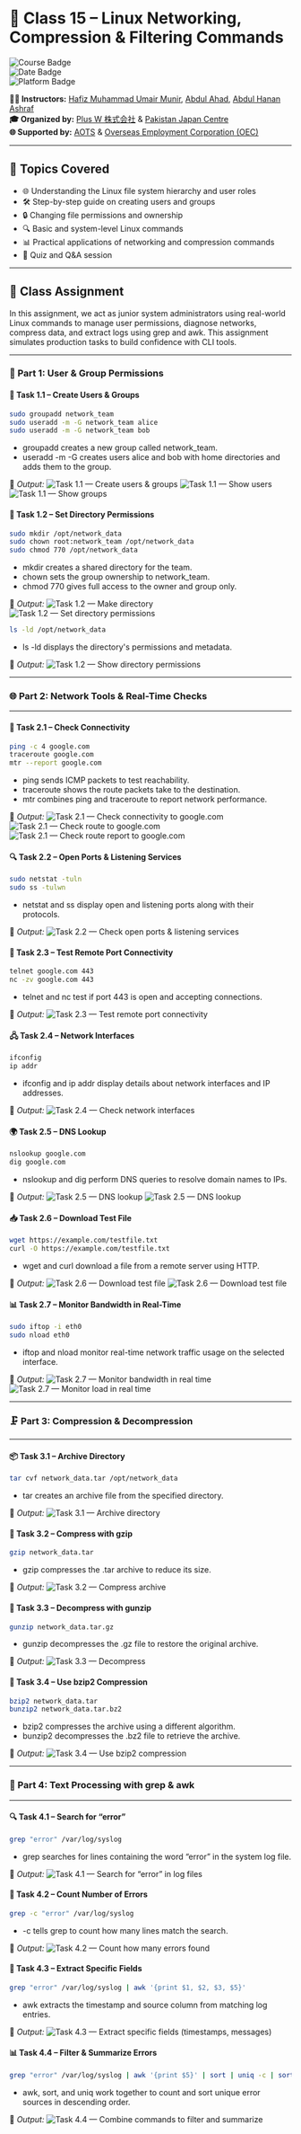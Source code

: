 # 🚀 Class 15 – Linux Networking, Compression & Filtering Commands

![Course Badge](https://img.shields.io/badge/Course-IT%20%26%20Japanese%20Language-blue)  
![Date Badge](https://img.shields.io/badge/Date-May%2010%2C%202025-brightgreen)  
![Platform Badge](https://img.shields.io/badge/Platform-AWS%20EC2-yellow)

**👨‍🏫 Instructors:** [Hafiz Muhammad Umair Munir](https://www.linkedin.com/in/hafiz-muhammad-umair-munir-b929b0173/), [Abdul Ahad](https://www.linkedin.com/in/ahad-pro-soft/), [Abdul Hanan Ashraf](https://www.linkedin.com/in/abdul-hanan-ashraf-156115157/)  
**🎓 Organized by:** [Plus W 株式会社](https://www.linkedin.com/company/plus-w) & [Pakistan Japan Centre](https://www.linkedin.com/company/pakistan-japan-centre)  
**🌐 Supported by:** [AOTS](https://www.linkedin.com/company/aotsjapan/) & [Overseas Employment Corporation (OEC)](https://oec.gov.pk/) 

---

## 🧠 Topics Covered

- 🌐 Understanding the Linux file system hierarchy and user roles
- 🛠️ Step-by-step guide on creating users and groups
- 🔒 Changing file permissions and ownership
- 🔍 Basic and system-level Linux commands
- 📊 Practical applications of networking and compression commands
- 📝 Quiz and Q&A session

---

## 📝 Class Assignment
In this assignment, we act as junior system administrators using real-world Linux commands to manage user permissions, diagnose networks, compress data, and extract logs using grep and awk. This assignment simulates production tasks to build confidence with CLI tools.

---
### 📁 Part 1: User & Group Permissions

#### 🔧 Task 1.1 – Create Users & Groups
```bash
sudo groupadd network_team
sudo useradd -m -G network_team alice
sudo useradd -m -G network_team bob
```

- groupadd creates a new group called network_team.
- useradd -m -G creates users alice and bob with home directories and adds them to the group.

📌 _Output:_
![Task 1.1 — Create users & groups](images/task1.1_1.png)
![Task 1.1 — Show users](images/task1.1_2.png)
![Task 1.1 — Show groups](images/task1.1_3.png)

#### 📂 Task 1.2 – Set Directory Permissions
```bash
sudo mkdir /opt/network_data
sudo chown root:network_team /opt/network_data
sudo chmod 770 /opt/network_data
```

- mkdir creates a shared directory for the team.
- chown sets the group ownership to network_team.
- chmod 770 gives full access to the owner and group only.

📌 _Output:_
![Task 1.2 — Make directory](images/task1.2_1.png)
![Task 1.2 — Set directory permissions](images/task1.2_2.png)

```bash
ls -ld /opt/network_data
```

- ls -ld displays the directory's permissions and metadata.

📌 _Output:_
![Task 1.2 — Show directory permissions](images/task1.2_3.png)

---
### 🌐 Part 2: Network Tools & Real-Time Checks
---


#### 📡 Task 2.1 – Check Connectivity
```bash
ping -c 4 google.com
traceroute google.com
mtr --report google.com
```

- ping sends ICMP packets to test reachability.
- traceroute shows the route packets take to the destination.
- mtr combines ping and traceroute to report network performance.

📌 _Output:_
![Task 2.1 — Check connectivity to google.com](images/task2.1_1.png)
![Task 2.1 — Check route to google.com](images/task2.1_2.png)
![Task 2.1 — Check route report to google.com](images/task2.1_3.png)

#### 🔍 Task 2.2 – Open Ports & Listening Services
```bash
sudo netstat -tuln
sudo ss -tulwn
```

- netstat and ss display open and listening ports along with their protocols.

📌 _Output:_
![Task 2.2 — Check open ports & listening services](images/task2.2.png)

#### 🔌 Task 2.3 – Test Remote Port Connectivity
```bash
telnet google.com 443
nc -zv google.com 443
```

- telnet and nc test if port 443 is open and accepting connections.

📌 _Output:_
![Task 2.3 — Test remote port connectivity](images/task2.3.png)

#### 🖧 Task 2.4 – Network Interfaces
```bash
ifconfig
ip addr
```

- ifconfig and ip addr display details about network interfaces and IP addresses.

📌 _Output:_
![Task 2.4 — Check network interfaces](images/task2.4.png)

#### 🌍 Task 2.5 – DNS Lookup
```bash
nslookup google.com
dig google.com
```
- nslookup and dig perform DNS queries to resolve domain names to IPs.

📌 _Output:_
![Task 2.5 — DNS lookup](images/task2.5_1.png)
![Task 2.5 — DNS lookup](images/task2.5_2.png)

#### 📥 Task 2.6 – Download Test File
```bash
wget https://example.com/testfile.txt
curl -O https://example.com/testfile.txt
```

- wget and curl download a file from a remote server using HTTP.

📌 _Output:_
![Task 2.6 — Download test file](images/task2.6_1.png)
![Task 2.6 — Download test file](images/task2.6_2.png)

#### 📊 Task 2.7 – Monitor Bandwidth in Real-Time
```bash
sudo iftop -i eth0
sudo nload eth0
```

- iftop and nload monitor real-time network traffic usage on the selected interface.

📌 _Output:_
![Task 2.7 — Monitor bandwidth in real time](images/task2.7_1.png)
![Task 2.7 — Monitor load in real time](images/task2.7_2.png)

---
### 🗜️ Part 3: Compression & Decompression
---
#### 📦 Task 3.1 – Archive Directory
```bash
tar cvf network_data.tar /opt/network_data
```

- tar creates an archive file from the specified directory.

📌 _Output:_
![Task 3.1 — Archive directory](images/task3.1.png)

#### 🧩 Task 3.2 – Compress with gzip
```bash
gzip network_data.tar
```

- gzip compresses the .tar archive to reduce its size.

📌 _Output:_
![Task 3.2 — Compress archive](images/task3.2.png)

#### 📂 Task 3.3 – Decompress with gunzip
```bash
gunzip network_data.tar.gz
```

- gunzip decompresses the .gz file to restore the original archive.

📌 _Output:_
![Task 3.3 — Decompress](images/task3.3.png)

#### 🧷 Task 3.4 – Use bzip2 Compression
```bash
bzip2 network_data.tar
bunzip2 network_data.tar.bz2
```

- bzip2 compresses the archive using a different algorithm.
- bunzip2 decompresses the .bz2 file to retrieve the archive.

📌 _Output:_
![Task 3.4 — Use bzip2 compression](images/task3.4.png)

---
### 📄 Part 4: Text Processing with grep & awk
---
#### 🔍 Task 4.1 – Search for “error”
```bash
grep "error" /var/log/syslog
```

- grep searches for lines containing the word “error” in the system log file.

📌 _Output:_
![Task 4.1 — Search for “error” in log files](images/task4.1.png)

#### 🔢 Task 4.2 – Count Number of Errors
```bash
grep -c "error" /var/log/syslog
```

- -c tells grep to count how many lines match the search.

📌 _Output:_
![Task 4.2 — Count how many errors found](images/task4.2.png)

#### 📅 Task 4.3 – Extract Specific Fields
```bash
grep "error" /var/log/syslog | awk '{print $1, $2, $3, $5}'
```

- awk extracts the timestamp and source column from matching log entries.

📌 _Output:_
![Task 4.3 — Extract specific fields (timestamps, messages)](images/task4.3.png)

#### 📊 Task 4.4 – Filter & Summarize Errors
```bash
grep "error" /var/log/syslog | awk '{print $5}' | sort | uniq -c | sort -nr
```

- awk, sort, and uniq work together to count and sort unique error sources in descending order.

📌 _Output:_
![Task 4.4 — Combine commands to filter and summarize](images/task4.4.png)
